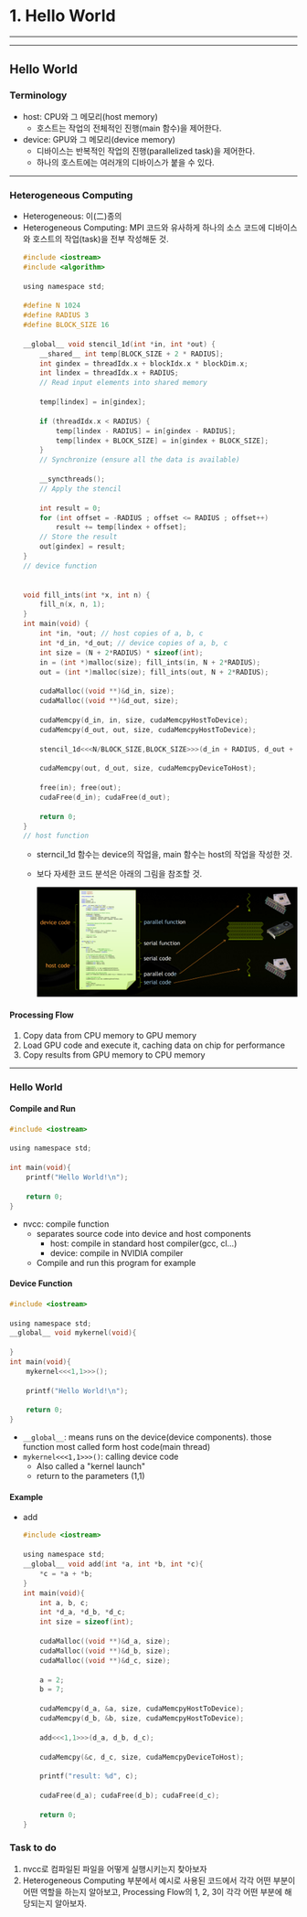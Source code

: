 # 1. Hello World
---
---
## Hello World
### Terminology
- host: CPU와 그 메모리(host memory)
  - 호스트는 작업의 전체적인 진행(main 함수)을 제어한다.
- device: GPU와 그 메모리(device memory)
  - 디바이스는 반복적인 작업의 진행(parallelized task)을 제어한다.
  - 하나의 호스트에는 여러개의 디바이스가 붙을 수 있다.
---
### Heterogeneous Computing
- Heterogeneous: 이(二)종의
- Heterogeneous Computing: MPI 코드와 유사하게 하나의 소스 코드에 디바이스와 호스트의 작업(task)을 전부 작성해둔 것.
    ```c
    #include <iostream>
    #include <algorithm>

    using namespace std;
    
    #define N 1024
    #define RADIUS 3
    #define BLOCK_SIZE 16
    
    __global__ void stencil_1d(int *in, int *out) {
        __shared__ int temp[BLOCK_SIZE + 2 * RADIUS];
        int gindex = threadIdx.x + blockIdx.x * blockDim.x;
        int lindex = threadIdx.x + RADIUS;
        // Read input elements into shared memory
        
        temp[lindex] = in[gindex];
        
        if (threadIdx.x < RADIUS) {
            temp[lindex - RADIUS] = in[gindex - RADIUS];
            temp[lindex + BLOCK_SIZE] = in[gindex + BLOCK_SIZE];
        }
        // Synchronize (ensure all the data is available)
    
        __syncthreads();
        // Apply the stencil
    
        int result = 0;
        for (int offset = -RADIUS ; offset <= RADIUS ; offset++)
            result += temp[lindex + offset];
        // Store the result
        out[gindex] = result;
    }
    // device function


    void fill_ints(int *x, int n) {
        fill_n(x, n, 1);
    }
    int main(void) {
        int *in, *out; // host copies of a, b, c
        int *d_in, *d_out; // device copies of a, b, c
        int size = (N + 2*RADIUS) * sizeof(int);
        in = (int *)malloc(size); fill_ints(in, N + 2*RADIUS);
        out = (int *)malloc(size); fill_ints(out, N + 2*RADIUS);
    
        cudaMalloc((void **)&d_in, size);
        cudaMalloc((void **)&d_out, size);
    
        cudaMemcpy(d_in, in, size, cudaMemcpyHostToDevice);
        cudaMemcpy(d_out, out, size, cudaMemcpyHostToDevice);
        
        stencil_1d<<<N/BLOCK_SIZE,BLOCK_SIZE>>>(d_in + RADIUS, d_out + RADIUS);
    
        cudaMemcpy(out, d_out, size, cudaMemcpyDeviceToHost);
    
        free(in); free(out);
        cudaFree(d_in); cudaFree(d_out);
    
        return 0;
    }
    // host function
    ```
    - sterncil_1d 함수는 device의 작업을, main 함수는 host의 작업을 작성한 것.
    - 보다 자세한 코드 분석은 아래의 그림을 참조할 것.

        ![hete](img/Hete.png)

#### Processing Flow
1. Copy data from CPU memory to GPU memory
2. Load GPU code and execute it, caching data on chip for performance
3. Copy results from GPU memory to CPU memory

---
### Hello World
#### Compile and Run
```c
#include <iostream>

using namespace std;

int main(void){
    printf("Hello World!\n");

    return 0;
}
```
- nvcc: compile function
  - separates source code into device and host components
    - host: compile in standard host compiler(gcc, cl...)
    - device: compile in NVIDIA compiler
  - Compile and run this program for example

#### Device Function
```c
#include <iostream>

using namespace std;
__global__ void mykernel(void){

}
int main(void){
    mykernel<<<1,1>>>();

    printf("Hello World!\n");

    return 0;
}
```
- `__global__`: means runs on the device(device components). those function most called form host code(main thread)
- `mykernel<<<1,1>>>()`: calling device code
  - Also called a "kernel launch"
  - return to the parameters (1,1)

#### Example
- add
    ```c
    #include <iostream>

    using namespace std;
    __global__ void add(int *a, int *b, int *c){
        *c = *a + *b;
    }
    int main(void){
        int a, b, c;
        int *d_a, *d_b, *d_c;
        int size = sizeof(int);

        cudaMalloc((void **)&d_a, size);
        cudaMalloc((void **)&d_b, size);
        cudaMalloc((void **)&d_c, size);

        a = 2;
        b = 7;

        cudaMemcpy(d_a, &a, size, cudaMemcpyHostToDevice);
        cudaMemcpy(d_b, &b, size, cudaMemcpyHostToDevice);

        add<<<1,1>>>(d_a, d_b, d_c);

        cudaMemcpy(&c, d_c, size, cudaMemcpyDeviceToHost);

        printf("result: %d", c);

        cudaFree(d_a); cudaFree(d_b); cudaFree(d_c);

        return 0;
    }
    ```
    
### Task to do
1. nvcc로 컴파일된 파일을 어떻게 실행시키는지 찾아보자
2. Heterogeneous Computing 부분에서 예시로 사용된 코드에서 각각 어떤 부분이 어떤 역할을 하는지 알아보고, Processing Flow의 1, 2, 3이 각각 어떤 부분에 해당되는지 알아보자.